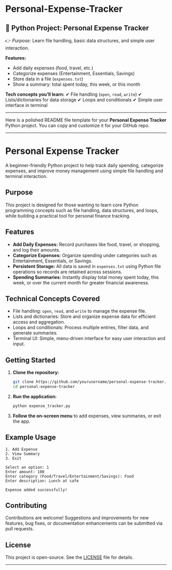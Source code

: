 # Personal-Expense-Tracker
## 🔹 **Python Project: Personal Expense Tracker**

👉 *Purpose:* Learn file handling, basic data structures, and simple user interaction.

**Features:**

* Add daily expenses (food, travel, etc.)
* Categorize expenses (Entertainment, Essentials, Savings)
* Store data in a file (`expenses.txt`)
* Show a summary: total spent today, this week, or this month

**Tech concepts you’ll learn:**
✔ File handling (`open`, `read`, `write`)
✔ Lists/dictionaries for data storage
✔ Loops and conditionals
✔ Simple user interface in terminal

---

Here is a polished README file template for your **Personal Expense Tracker** Python project. You can copy and customize it for your GitHub repo.

***

# Personal Expense Tracker

A beginner-friendly Python project to help track daily spending, categorize expenses, and improve money management using simple file handling and terminal interaction.

## Purpose

This project is designed for those wanting to learn core Python programming concepts such as file handling, data structures, and loops, while building a practical tool for personal finance tracking.

## Features

- **Add Daily Expenses:** Record purchases like food, travel, or shopping, and log their amounts.
- **Categorize Expenses:** Organize spending under categories such as Entertainment, Essentials, or Savings.
- **Persistent Storage:** All data is saved in `expenses.txt` using Python file operations so records are retained across sessions.
- **Spending Summaries:** Instantly display total money spent today, this week, or over the current month for greater financial awareness.

## Technical Concepts Covered

- File handling: `open`, `read`, and `write` to manage the expense file.
- Lists and dictionaries: Store and organize expense data for efficient access and aggregation.
- Loops and conditionals: Process multiple entries, filter data, and generate summaries.
- Terminal UI: Simple, menu-driven interface for easy user interaction and input.

## Getting Started

1. **Clone the repository:**
   ```bash
   git clone https://github.com/yourusername/personal-expense-tracker.git
   cd personal-expense-tracker
   ```
2. **Run the application:**
   ```bash
   python expense_tracker.py
   ```
3. **Follow the on-screen menu** to add expenses, view summaries, or exit the app.

## Example Usage

```plaintext
1. Add Expense
2. View Summary
3. Exit

Select an option: 1
Enter amount: 100
Enter category (Food/Travel/Entertainment/Savings): Food
Enter description: Lunch at cafe

Expense added successfully!
```

## Contributing

Contributions are welcome! Suggestions and improvements for new features, bug fixes, or documentation enhancements can be submitted via pull requests.

## License

This project is open-source. See the [LICENSE](LICENSE) file for details.

***
